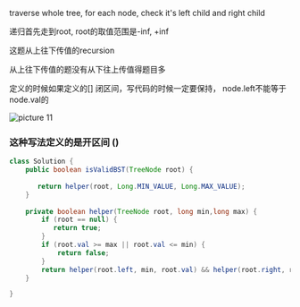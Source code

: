 traverse whole tree, for each node, check it's left child and right child

递归首先走到root, root的取值范围是-inf, +inf

这题从上往下传值的recursion

从上往下传值的题没有从下往上传值得题目多


定义的时候如果定义的[]  闭区间，写代码的时候一定要保持， node.left不能等于node.val的


![picture 11](https://i.loli.net/2021/09/14/fiQWeAFw43zvtqs.png)  




### 这种写法定义的是开区间 ()
```java
class Solution {
    public boolean isValidBST(TreeNode root) {
     
       return helper(root, Long.MIN_VALUE, Long.MAX_VALUE);
    }
    
    private boolean helper(TreeNode root, long min,long max) {
        if (root == null) {
           return true; 
        }
        if (root.val >= max || root.val <= min) {
            return false;
        }
        return helper(root.left, min, root.val) && helper(root.right, root.val, max);
    }   

}
```